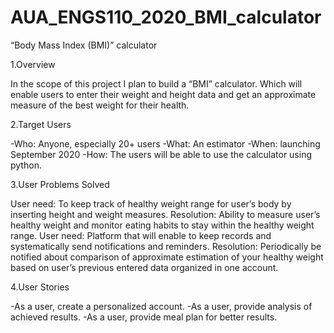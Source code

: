 # AUA_ENGS110_2020_BMI_calculator

“Body Mass Index (BMI)” calculator


1.Overview

In the scope of this project I plan to build a “BMI” calculator. Which will enable users to enter their weight and height data and get an approximate measure of the best weight for their health.

2.Target Users

-Who: Anyone, especially 20+ users
-What: An estimator
-When: launching September 2020
-How: The users will be able to use the calculator using python.

3.User Problems Solved

User need: To keep track of healthy weight range for user’s body by inserting height and weight measures. 
Resolution: Ability to measure user’s healthy weight and monitor eating habits to stay within the healthy weight range.
User need:  Platform that will enable to keep records and systematically send notifications and reminders.
Resolution: Periodically be notified about comparison of approximate estimation of your healthy weight based on user’s previous entered data organized in one account.


4.User Stories

-As a user, create a personalized account.
-As a user, provide analysis of achieved results. 
-As a user, provide meal plan for better results. 

